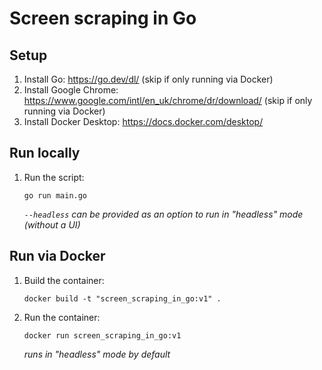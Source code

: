# Screen scraping in Go

## Setup
1. Install Go: https://go.dev/dl/ (skip if only running via Docker)
1. Install Google Chrome: https://www.google.com/intl/en_uk/chrome/dr/download/ (skip if only running via Docker)
1. Install Docker Desktop: https://docs.docker.com/desktop/

## Run locally
1. Run the script:
   ```
   go run main.go
   ```
   _`--headless` can be provided as an option to run in "headless" mode (without a UI)_

## Run via Docker
1. Build the container:
   ```
   docker build -t "screen_scraping_in_go:v1" .
   ```
1. Run the container:
   ```
   docker run screen_scraping_in_go:v1
   ```
   _runs in "headless" mode by default_
